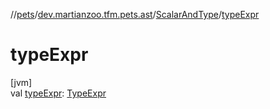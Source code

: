 //[pets](../../../index.md)/[dev.martianzoo.tfm.pets.ast](../index.md)/[ScalarAndType](index.md)/[typeExpr](type-expr.md)

# typeExpr

[jvm]\
val [typeExpr](type-expr.md): [TypeExpr](../-type-expr/index.md)
